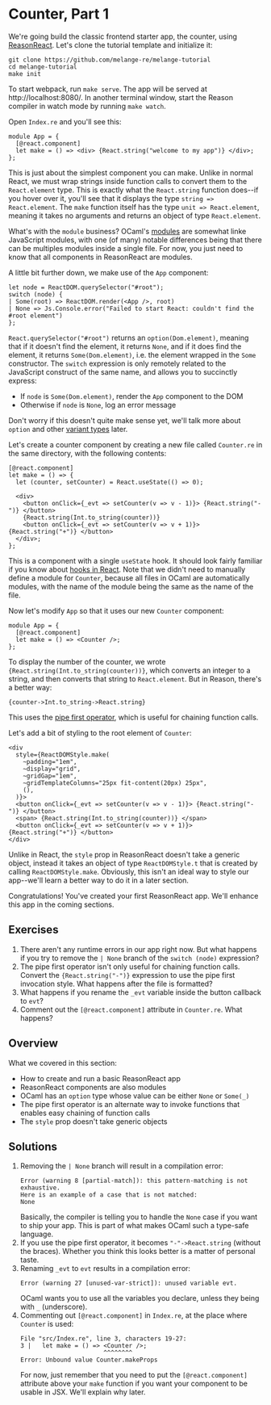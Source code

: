 # Counter, Part 1

We're going build the classic frontend starter app, the counter, using
[ReasonReact](https://reasonml.github.io/reason-react/). Let's clone the
tutorial template and initialize it:

    git clone https://github.com/melange-re/melange-tutorial
    cd melange-tutorial
    make init

To start webpack, run `make serve`. The app will be served at
http://localhost:8080/. In another terminal window, start the Reason compiler in
watch mode by running `make watch`.

Open `Index.re` and you'll see this:

```reason
module App = {
  [@react.component]
  let make = () => <div> {React.string("welcome to my app")} </div>;
};
```

This is just about the simplest component you can make. Unlike in normal React,
we must wrap strings inside function calls to convert them to the
`React.element` type. This is exactly what the `React.string` function does--if
you hover over it, you'll see that it displays the type `string =>
React.element`. The `make` function itself has the type `unit => React.element`,
meaning it takes no arguments and returns an object of type `React.element`.

What's with the `module` business? OCaml's
[modules](https://cs3110.github.io/textbook/chapters/modules/modules.html) are
somewhat linke JavaScript modules, with one (of many) notable differences being
that there can be multiples modules inside a single file. For now, you just need
to know that all components in ReasonReact are modules.

A little bit further down, we make use of the `App` component:

```reason
let node = ReactDOM.querySelector("#root");
switch (node) {
| Some(root) => ReactDOM.render(<App />, root)
| None => Js.Console.error("Failed to start React: couldn't find the #root element")
};
```

`React.querySelector("#root")` returns an `option(Dom.element)`, meaning that if
it doesn't find the element, it returns `None`, and if it does find the element,
it returns `Some(Dom.element)`, i.e. the element wrapped in the `Some`
constructor. The `switch` expression is only remotely related to the JavaScript
construct of the same name, and allows you to succinctly express:

- If `node` is `Some(Dom.element)`, render the `App` component to the DOM
- Otherwise if `node` is `None`, log an error message

Don't worry if this doesn't quite make sense yet, we'll talk more about `option`
and other [variant
types](https://cs3110.github.io/textbook/chapters/data/variants.html)
later.

Let's create a counter component by creating a new file called `Counter.re` in
the same directory, with the following contents:

```reason
[@react.component]
let make = () => {
  let (counter, setCounter) = React.useState(() => 0);

  <div>
    <button onClick={_evt => setCounter(v => v - 1)}> {React.string("-")} </button>
    {React.string(Int.to_string(counter))}
    <button onClick={_evt => setCounter(v => v + 1)}> {React.string("+")} </button>
  </div>;
};
```

This is a component with a single `useState` hook. It should look fairly
familiar if you know about [hooks in React](https://react.dev/reference/react).
Note that we didn't need to manually define a module for `Counter`, because all
files in OCaml are automatically modules, with the name of the module being the
same as the name of the file.

Now let's modify `App` so that it uses our new `Counter` component:

```reason
module App = {
  [@react.component]
  let make = () => <Counter />;
};
```

To display the number of the counter, we wrote
`{React.string(Int.to_string(counter))}`, which converts an integer to a string,
and then converts that string to `React.element`. But in Reason, there's a
better way:

```reason
{counter->Int.to_string->React.string}
```

This uses the [pipe first operator](../communicate-with-javascript#pipe-first),
which is useful for chaining function calls.

Let's add a bit of styling to the root element of `Counter`:

```reason
<div
  style={ReactDOMStyle.make(
    ~padding="1em",
    ~display="grid",
    ~gridGap="1em",
    ~gridTemplateColumns="25px fit-content(20px) 25px",
    (),
  )}>
  <button onClick={_evt => setCounter(v => v - 1)}> {React.string("-")} </button>
  <span> {React.string(Int.to_string(counter))} </span>
  <button onClick={_evt => setCounter(v => v + 1)}> {React.string("+")} </button>
</div>
```

Unlike in React, the `style` prop in ReasonReact doesn't take a generic object,
instead it takes an object of type `ReactDOMStyle.t` that is created by calling
`ReactDOMStyle.make`. Obviously, this isn't an ideal way to style our app--we'll
learn a better way to do it in a later section.

Congratulations! You've created your first ReasonReact app. We'll enhance this
app in the coming sections.

## Exercises

1. There aren't any runtime errors in our app right now. But what happens if you
   try to remove the `| None` branch of the `switch (node)` expression?
1. The pipe first operator isn't only useful for chaining function calls.
   Convert the `{React.string("-")}` expression to use the pipe first invocation
   style. What happens after the file is formatted?
1. What happens if you rename the `_evt` variable inside the button callback to
   `evt`?
1. Comment out the `[@react.component]` attribute in `Counter.re`. What happens?

## Overview

What we covered in this section:

- How to create and run a basic ReasonReact app
- ReasonReact components are also modules
- OCaml has an `option` type whose value can be either `None` or `Some(_)`
- The pipe first operator is an alternate way to invoke functions that enables
  easy chaining of function calls
- The `style` prop doesn't take generic objects

## Solutions

1. Removing the `| None` branch will result in a compilation error:
   ```
   Error (warning 8 [partial-match]): this pattern-matching is not exhaustive.
   Here is an example of a case that is not matched:
   None
   ```
   Basically, the compiler is telling you to handle the `None` case if you want
   to ship your app. This is part of what makes OCaml such a type-safe language.
1. If you use the pipe first operator, it becomes `"-"->React.string` (without
   the braces). Whether you think this looks better is a matter of personal
   taste.
1. Renaming `_evt` to `evt` results in a compilation error:
   ```
   Error (warning 27 [unused-var-strict]): unused variable evt.
   ```
   OCaml wants you to use all the variables you declare, unless they being with
   `_` (underscore).
1. Commenting out `[@react.component]` in `Index.re`, at the place where
   `Counter` is used:
   ```
   File "src/Index.re", line 3, characters 19-27:
   3 |   let make = () => <Counter />;
                          ^^^^^^^^
   Error: Unbound value Counter.makeProps
   ```
   For now, just remember that you need to put the `[@react.component]`
   attribute above your `make` function if you want your component to be usable
   in JSX. We'll explain why later.

